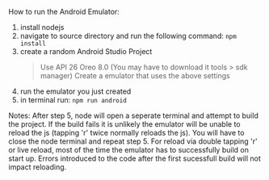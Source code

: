 How to run the Android Emulator:

1) install nodejs
2) navigate to source directory and run the following command:
    `npm install`
3) create a random Android Studio Project
    > Use API 26 Oreo 8.0 (You may have to download it tools > sdk manager)
    > Create a emulator that uses the above settings
4) run the emulator you just created
5) in terminal run: `npm run android`

Notes: After step 5, node will open a seperate terminal and attempt to build
the project. If the build fails it is unlikely the emulator will be unable to
reload the js (tapping 'r' twice normally reloads the js). You will have to
close the node terminal and repeat step 5. For reload via double tapping 'r'
or live reload, most of the time the emulator has to successfully build on
start up. Errors introduced to the code after the first sucessfull build
will not impact reloading.
